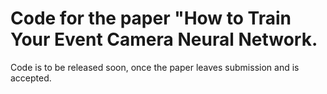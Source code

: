 # Code for the paper "How to Train Your Event Camera Neural Network.

Code is to be released soon, once the paper leaves submission and is accepted.
